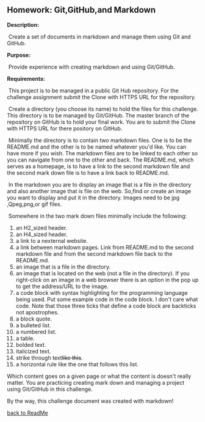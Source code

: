 ## Homework: Git,GitHub,and Markdown

**Description:** 

​    Create a set of documents in markdown and manage them using Git and GitHub.

**Purpose:**

​    Provide experience with creating markdown and using Git/GitHub.

**Requirements:**

​    This project is to be managed in a public Git Hub repository. For the challenge assignment submit the Clone with HTTPS URL for the repository.

​    Create a directory (you choose its name) to hold the files for this challenge. This directory is to be managed by Git/GitHub. The master branch of the repository on GitHub is to hold your final work. You are to submit the Clone with HTTPS URL for there pository on GitHub.

​    Minimally the directory is to contain two markdown files. One is to be the README.md and the other is to be named whatever you'd like. You can have more if you wish. The markdown files are to be linked to each other so you can navigate from one to the other and back. The README.md, which serves as a homepage, is to have a link to the second markdown file and the second mark down file is to have a link back to README.md.

​    In the markdown you are to display an image that is a file in the directory and also another image that is file on the web. So,find or create an image you want to display and put it in the directory. Images need to be jpg ,Qpeg,png,or gif files.

​    Somewhere in the two mark down files minimally include the following:

1. an H2_sized header.
2. an H4_sized header.
3. a link to a nexternal website.
4. a link between markdown pages. Link from README.md to the second markdown file and from the second markdown file back to the README.md.
5. an image that is a file in the directory.
6. an image that is located on the web (not a file in the directory). If you right-click on an image in a web browser there is an option in the pop up to get the address/URL to the image.
7. a code block with syntax highlighting for the programming language being used. Put some example code in the code block. I don't care what code. Note that those three ticks that define a code block are backticks not apostrophes.
8. a block quote.
9. a bulleted list.
10. a numbered list.
11. a table.
12. bolded text.
13. italicized text.
14. strike through text~~like this~~.
15. a horizontal rule like the one that follows this list.

Which content goes on a given page or what the content is doesn't really matter. You are practicing creating mark down and managing a project using Git/GitHub in this challenge.

By the way, this challenge document was created with markdown!

[back to ReadMe](README.md)

